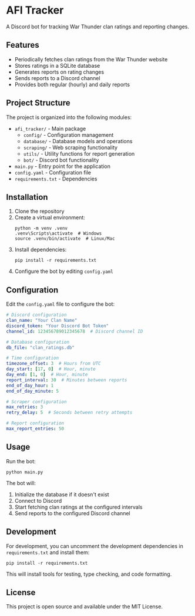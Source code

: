 # AFI Tracker

A Discord bot for tracking War Thunder clan ratings and reporting changes.

## Features

- Periodically fetches clan ratings from the War Thunder website
- Stores ratings in a SQLite database
- Generates reports on rating changes
- Sends reports to a Discord channel
- Provides both regular (hourly) and daily reports

## Project Structure

The project is organized into the following modules:

- `afi_tracker/` - Main package
  - `config/` - Configuration management
  - `database/` - Database models and operations
  - `scraping/` - Web scraping functionality
  - `utils/` - Utility functions for report generation
  - `bot/` - Discord bot functionality
- `main.py` - Entry point for the application
- `config.yaml` - Configuration file
- `requirements.txt` - Dependencies

## Installation

1. Clone the repository
2. Create a virtual environment:
   ```
   python -m venv .venv
   .venv\Scripts\activate  # Windows
   source .venv/bin/activate  # Linux/Mac
   ```
3. Install dependencies:
   ```
   pip install -r requirements.txt
   ```
4. Configure the bot by editing `config.yaml`

## Configuration

Edit the `config.yaml` file to configure the bot:

```yaml
# Discord configuration
clan_name: "Your Clan Name"
discord_token: "Your Discord Bot Token"
channel_id: 123456789012345678  # Discord channel ID

# Database configuration
db_file: "clan_ratings.db"

# Time configuration
timezone_offset: 3  # Hours from UTC
day_start: [17, 0]  # Hour, minute
day_end: [1, 0]  # Hour, minute
report_interval: 30  # Minutes between reports
end_of_day_hour: 1
end_of_day_minute: 5

# Scraper configuration
max_retries: 3
retry_delay: 5  # Seconds between retry attempts

# Report configuration
max_report_entries: 50
```

## Usage

Run the bot:

```
python main.py
```

The bot will:
1. Initialize the database if it doesn't exist
2. Connect to Discord
3. Start fetching clan ratings at the configured intervals
4. Send reports to the configured Discord channel

## Development

For development, you can uncomment the development dependencies in `requirements.txt` and install them:

```
pip install -r requirements.txt
```

This will install tools for testing, type checking, and code formatting.

## License

This project is open source and available under the MIT License.